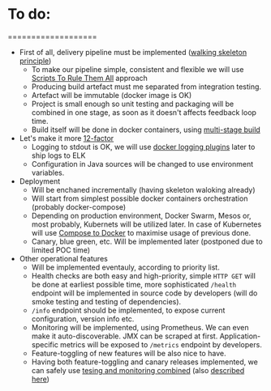# To do:
===================

* First of all, delivery pipeline must be implemented ([walking skeleton principle](http://alistair.cockburn.us/Walking+skeleton))
  * To make our pipeline simple, consistent and flexible we will use [Scripts To Rule Them All](https://github.com/github/scripts-to-rule-them-all) approach
  * Producing build artefact must me separated from integration testing.
  * Artefact will be immutable (docker image is OK)
  * Project is small enough so unit testing and packaging will be combined in one stage, as soon as it doesn't affects feedback loop time.
  * Build itself will be done in docker containers, using [multi-stage build](https://blog.alexellis.io/mutli-stage-docker-builds/)
* Let's make it more [12-factor](https://12factor.net)
  * Logging to stdout is OK, we will use [docker logging plugins](https://docs.docker.com/engine/admin/logging/plugins/) later to ship logs to ELK
  * Configuration in Java sources will be changed to use environment variables.
* Deployment
  * Will be enchaned incrementally (having skeleton waloking already)
  * Will start from simplest possible docker containers orchestration (probably docker-compose)
  * Depending on production environment, Docker Swarm, Mesos or, most probably, Kubernets will be utilized later. In case of Kubernetes will use [Compose to Docker](https://github.com/kubernetes/kompose) to maximise usage of previous done.
  * Canary, blue green, etc. Will be implemented later (postponed due to limited POC time)
* Other operational features
  * Will be implemented eventauly, according to priority list.
  * Health checks are both easy and high-priority, simple `HTTP GET` will be done at earliest possible time, more sophisticated `/health` endpoint will be implemented in source code by developers (will do smoke testing and testing of dependencies).
  * `/info` endpoint should be implemented, to expose current configuration, version info etc.
  * Monitoring will be implemented, using Prometheus. We can even make it auto-discoverable. JMX can be scraped at first. Application-specific metrics will be exposed to `/metrics` endpoint by developers.
  * Feature-toggling of new features will be also nice to have.
  * Having both feature-toggling and canary releases implemented, we can safely use [tesing and monitoring combined](https://www.theguardian.com/info/developer-blog/2016/dec/05/testing-in-production-how-we-combined-tests-with-monitoring) (also [described here](https://martinfowler.com/bliki/SyntheticMonitoring.html))